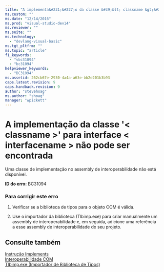 ```yaml
---
title: "A implementa&#231;&#227;o da classe &#39;&lt; classname &gt;&#39; para interface &lt; interfacename &gt; n&#227;o pode ser encontrada | Microsoft Docs"
ms.custom: ""
ms.date: "12/14/2016"
ms.prod: "visual-studio-dev14"
ms.reviewer: ""
ms.suite: ""
ms.technology: 
  - "devlang-visual-basic"
ms.tgt_pltfrm: ""
ms.topic: "article"
f1_keywords: 
  - "vbc31094"
  - "bc31094"
helpviewer_keywords: 
  - "BC31094"
ms.assetid: 262cb67e-2930-4a4a-a63e-bb2e201b3b93
caps.latest.revision: 9
caps.handback.revision: 9
author: "stevehoag"
ms.author: "shoag"
manager: "wpickett"
---
```

# A implementa&#231;&#227;o da classe &#39;&lt; classname &gt;&#39; para interface &lt; interfacename &gt; n&#227;o pode ser encontrada
Uma classe de implementação no assembly de interoperabilidade não está disponível.  
  
 **ID do erro:** BC31094  
  
### Para corrigir este erro  
  
1.  Verificar se a biblioteca de tipos para o objeto COM é válida.  
  
2.  Use o importador da biblioteca \(Tlbimp.exe\) para criar manualmente um assembly de interoperabilidade e, em seguida, adicione uma referência a esse assembly de interoperabilidade do seu projeto.  
  
## Consulte também  
 [Instrução Implements](../../visual-basic/language-reference/statements/implements-statement.md)   
 [Interoperabilidade COM](../../visual-basic/programming-guide/com-interop/index.md)   
 [Tlbimp.exe \(Importador de Biblioteca de Tipos\)](../Topic/Tlbimp.exe%20\(Type%20Library%20Importer\).md)